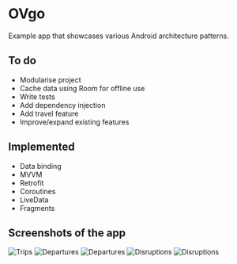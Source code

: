 # OVgo
Example app that showcases various Android architecture patterns.

## To do
* Modularise project
* Cache data using Room for offline use
* Write tests
* Add dependency injection
* Add travel feature
* Improve/expand existing features

## Implemented
* Data binding
* MVVM
* Retrofit
* Coroutines
* LiveData
* Fragments

## Screenshots of the app
![Trips](/docs/screenshots/trips-1.png?raw=true "Trips")
![Departures](/docs/screenshots/departures-1.png?raw=true "Departures")
![Departures](/docs/screenshots/departures-2.png?raw=true "Departures")
![Disruptions](/docs/screenshots/disruptions-1.png?raw=true "Disruptions")
![Disruptions](/docs/screenshots/disruptions-2.png?raw=true "Disruptions")